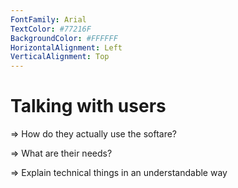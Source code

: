 ```yaml
---
FontFamily: Arial
TextColor: #77216F
BackgroundColor: #FFFFFF
HorizontalAlignment: Left
VerticalAlignment: Top
---
```

# Talking with users

=> How do they actually use the softare?

=> What are their needs?

=> Explain technical things in an understandable way